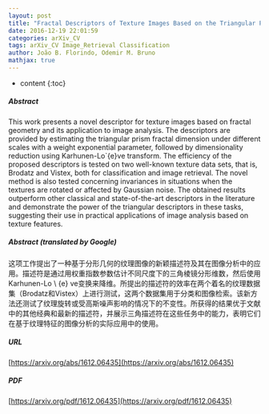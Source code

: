 ```yaml
---
layout: post
title: "Fractal Descriptors of Texture Images Based on the Triangular Prism Dimension"
date: 2016-12-19 22:01:59
categories: arXiv_CV
tags: arXiv_CV Image_Retrieval Classification
author: João B. Florindo, Odemir M. Bruno
mathjax: true
---
```


* content
{:toc}

##### Abstract
This work presents a novel descriptor for texture images based on fractal geometry and its application to image analysis. The descriptors are provided by estimating the triangular prism fractal dimension under different scales with a weight exponential parameter, followed by dimensionality reduction using Karhunen-Lo\`{e}ve transform. The efficiency of the proposed descriptors is tested on two well-known texture data sets, that is, Brodatz and Vistex, both for classification and image retrieval. The novel method is also tested concerning invariances in situations when the textures are rotated or affected by Gaussian noise. The obtained results outperform other classical and state-of-the-art descriptors in the literature and demonstrate the power of the triangular descriptors in these tasks, suggesting their use in practical applications of image analysis based on texture features.

##### Abstract (translated by Google)
这项工作提出了一种基于分形几何的纹理图像的新颖描述符及其在图像分析中的应用。描述符是通过用权重指数参数估计不同尺度下的三角棱镜分形维数，然后使用Karhunen-Lo \ {e} ve变换来降维。所提出的描述符的效率在两个着名的纹理数据集（Brodatz和Vistex）上进行测试，这两个数据集用于分类和图像检索。该新方法还测试了纹理旋转或受高斯噪声影响的情况下的不变性。所获得的结果优于文献中的其他经典和最新的描述符，并展示三角描述符在这些任务中的能力，表明它们在基于纹理特征的图像分析的实际应用中的使用。

##### URL
[https://arxiv.org/abs/1612.06435](https://arxiv.org/abs/1612.06435)

##### PDF
[https://arxiv.org/pdf/1612.06435](https://arxiv.org/pdf/1612.06435)

